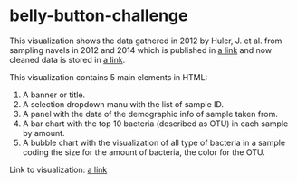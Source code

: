 # belly-button-challenge

This visualization shows the data gathered in 2012 by Hulcr, J. et al. from sampling navels in 2012 and 2014 which is published in [a link](https://robdunnlab.com/projects/belly-button-biodiversity/) and now cleaned data is stored in [a link](https://static.bc-edx.com/data/dl-1-2/m14/lms/starter/samples.json). 

This visualization contains 5 main elements in HTML:
  1) A banner or title.
  2) A selection dropdown manu with the list of sample ID.
  3) A panel with the data of the demographic info of sample taken from.
  4) A bar chart with the top 10 bacteria (described as OTU) in each sample by amount.
  5) A bubble chart with the visualization of all type of bacteria in a sample coding the size for the amount of bacteria, the color for the OTU.

Link to visualization:
[a link](https://ricardolunas.github.io/belly-button-challenge/)



